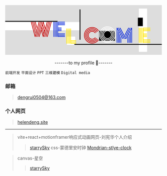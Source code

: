 <img title="财源滚滚，数钱用称" src="./welcomee.png" alt="welcome" data-align="center">

 <p align="center">-------to my profile 👋-------</p>

<!--
**PAINKILLER0504/PAINKILLER0504** is a ✨ _special_ ✨ repository because its `README.md` (this file) appears on your GitHub profile.

Here are some ideas to get you started:

- 🔭 I’m currently working on ...
- 🌱 I’m currently learning ...
- 👯 I’m looking to collaborate on ...
- 🤔 I’m looking for help with ...
- 💬 Ask me about ...
- 📫 How to reach me: ...
- 😄 Pronouns: ...
- ⚡ Fun fact: ...
-->

`前端开发` `平面设计` `PPT` `三维建模` `Digital media`

 ### 邮箱
> [dengrui0504@163.com](mailto:dengrui0504@163.com)
 ### 个人网页
<!--
> [helendeng.site](https://helendeng.site)
-->
> <a href="https://helendeng.site/" target="_blank">helendeng.site</a>

---
> vite+react+motionframer响应式动画网页-刘宪华个人介绍
>> <a href="https://painkiller0504.github.io/HenryLau/" target="_blank">starrySky</a>
> css-蒙德里安时钟
>> <a href="https://painkiller0504.github.io/Mondrian-style-clock/" target="_blank">Mondrian-stlye-clock</a>

> canvas-星空
>> <a href="https://painkiller0504.github.io/starrySky/" target="_blank">starrySky</a>

